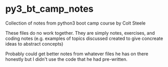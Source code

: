 # py3_bt_camp_notes
Collection of notes from python3 boot camp course by Colt Steele

These files do no work together. They are simply notes, exercises, and coding notes (e.g. examples of topics discussed 
created to give concreate ideas to abstract concepts)

Probably could get better notes from whatever files he has on there honestly but I didn't use the code that he had pre-written.
